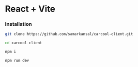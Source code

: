 # React + Vite

### Installation

```bash
git clone https://github.com/samarkansal/carcool-client.git

cd carcool-client

npm i

npm run dev
